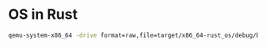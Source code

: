 # OS in Rust

```bash
qemu-system-x86_64 -drive format=raw,file=target/x86_64-rust_os/debug/bootimage-rust_os.bin
```

